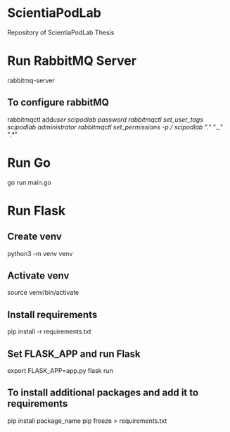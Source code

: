 # ScientiaPodLab

Repository of ScientiaPodLab Thesis

# Run RabbitMQ Server

rabbitmq-server

## To configure rabbitMQ

rabbitmqctl add*user scipodlab password
rabbitmqctl set_user_tags scipodlab administrator
rabbitmqctl set_permissions -p / scipodlab ".*" ".\_" ".\*"

# Run Go

go run main.go

# Run Flask

## Create venv

python3 -m venv venv

## Activate venv

source venv/bin/activate

## Install requirements

pip install -r requirements.txt

## Set FLASK_APP and run Flask

export FLASK_APP=app.py
flask run

## To install additional packages and add it to requirements

pip install package_name
pip freeze > requirements.txt
